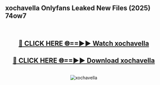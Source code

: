 <h2>xochavella Onlyfans Leaked New Files (2025) 74ow7</h2>
<br>
<div align="center">
<h2><a href="https://mediafiles.top/xochavella&ref=git" rel="nofollow">🔴 CLICK HERE 🌐==►► Watch xochavella</a></h2>
<h2><a href="https://mediafiles.top/xochavella&ref=git" rel="nofollow">🔴 CLICK HERE 🌐==►► Download xochavella</a></h2>
<br>
<a href="https://mediafiles.top/xochavella&ref=git" rel="nofollow" data-target="animated-image.originalLink"><img src="https://i.ibb.co.com/xMMVF88/686577567.gif" alt="xochavella" style="max-width: 100%; display: inline-block;" data-target="animated-image.originalImage"></a>
</div>
<br>
<br>
